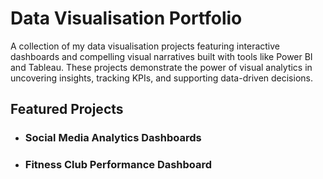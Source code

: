 # Data Visualisation Portfolio
A collection of my data visualisation projects featuring interactive dashboards and compelling visual narratives built with tools like Power BI and Tableau. These projects demonstrate the power of visual analytics in uncovering insights, tracking KPIs, and supporting data-driven decisions.

## Featured Projects
- ### **Social Media Analytics Dashboards**
- ### **Fitness Club Performance Dashboard**
